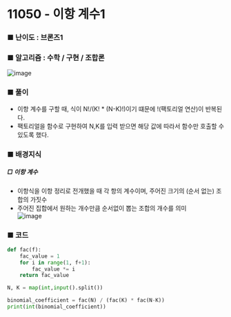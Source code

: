 # 11050 - 이항 계수1
### ■ 난이도 : 브론즈1
### ■ 알고리즘 : 수학 / 구현 / 조합론
![image](https://github.com/user-attachments/assets/34355522-5034-413f-83cd-8f386966538d)<br>

### ■ 풀이
- 이항 계수를 구할 때, 식이 N!/(K! * (N-K)!)이기 떄문에 !(팩토리얼 연산)이 반복된다.
- 팩토리얼을 함수로 구현하여 N,K를 입력 받으면 해당 값에 따라서 함수만 호출할 수 있도록 했다. 

### ■ 배경지식
##### □ 이항 계수
- 이항식을 이항 정리로 전개했을 때 각 항의 계수이며, 주어진 크기의 (순서 없는) 조합의 가짓수
- 주어진 집합에서 원하는 개수만큼 순서없이 뽑는 조합의 개수를 의미<br>
![image](https://github.com/user-attachments/assets/18839f05-678b-48ad-be11-0018ba909dbc)<br>

### ■ 코드
```py
def fac(f):
    fac_value = 1
    for i in range(1, f+1):
        fac_value *= i 
    return fac_value

N, K = map(int,input().split())

binomial_coefficient = fac(N) / (fac(K) * fac(N-K))
print(int(binomial_coefficient))
```
